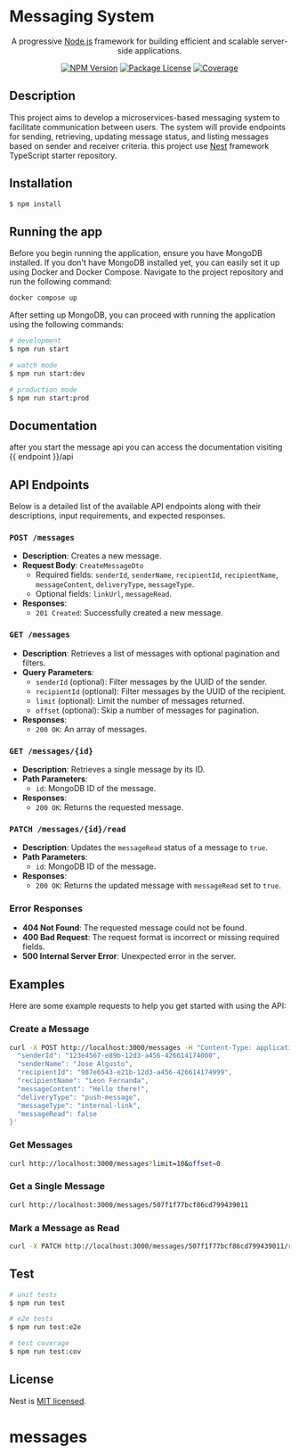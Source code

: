 # Messaging System

<p align="center">A progressive <a href="http://nodejs.org" target="_blank">Node.js</a> framework for building efficient and scalable server-side applications.</p>
    <p align="center">
<a href="https://www.npmjs.com/~nestjscore" target="_blank"><img src="https://img.shields.io/npm/v/@nestjs/core.svg" alt="NPM Version" /></a>
<a href="https://www.npmjs.com/~nestjscore" target="_blank"><img src="https://img.shields.io/npm/l/@nestjs/core.svg" alt="Package License" /></a>
<a href="https://coveralls.io/github/nestjs/nest?branch=master" target="_blank"><img src="https://coveralls.io/repos/github/nestjs/nest/badge.svg?branch=master#9" alt="Coverage" /></a></p>
  <!--[![Backers on Open Collective](https://opencollective.com/nest/backers/badge.svg)](https://opencollective.com/nest#backer)
  [![Sponsors on Open Collective](https://opencollective.com/nest/sponsors/badge.svg)](https://opencollective.com/nest#sponsor)-->

## Description
This project aims to develop a microservices-based messaging system to facilitate communication between users. The system will provide endpoints for sending, retrieving, updating message status, and listing messages based on sender and receiver criteria. this project use [Nest](https://github.com/nestjs/nest) framework TypeScript starter repository.

## Installation

```bash
$ npm install
```

## Running the app
Before you begin running the application, ensure you have MongoDB installed. If you don't have MongoDB installed yet, you can easily set it up using Docker and Docker Compose. Navigate to the project repository and run the following command:

```bash
docker compose up
```
After setting up MongoDB, you can proceed with running the application using the following commands:

```bash
# development
$ npm run start

# watch mode
$ npm run start:dev

# production mode
$ npm run start:prod
```

## Documentation

after you start the message api you can access the documentation visiting {{ endpoint }}/api

## API Endpoints

Below is a detailed list of the available API endpoints along with their descriptions, input requirements, and expected responses.

### `POST /messages`
- **Description**: Creates a new message.
- **Request Body**: `CreateMessageDto`
  - Required fields: `senderId`, `senderName`, `recipientId`, `recipientName`, `messageContent`, `deliveryType`, `messageType`.
  - Optional fields: `linkUrl`, `messageRead`.
- **Responses**:
  - `201 Created`: Successfully created a new message.

### `GET /messages`
- **Description**: Retrieves a list of messages with optional pagination and filters.
- **Query Parameters**:
  - `senderId` (optional): Filter messages by the UUID of the sender.
  - `recipientId` (optional): Filter messages by the UUID of the recipient.
  - `limit` (optional): Limit the number of messages returned.
  - `offset` (optional): Skip a number of messages for pagination.
- **Responses**:
  - `200 OK`: An array of messages.

### `GET /messages/{id}`
- **Description**: Retrieves a single message by its ID.
- **Path Parameters**:
  - `id`: MongoDB ID of the message.
- **Responses**:
  - `200 OK`: Returns the requested message.

### `PATCH /messages/{id}/read`
- **Description**: Updates the `messageRead` status of a message to `true`.
- **Path Parameters**:
  - `id`: MongoDB ID of the message.
- **Responses**:
  - `200 OK`: Returns the updated message with `messageRead` set to `true`.

### Error Responses
- **404 Not Found**: The requested message could not be found.
- **400 Bad Request**: The request format is incorrect or missing required fields.
- **500 Internal Server Error**: Unexpected error in the server.

## Examples
Here are some example requests to help you get started with using the API:

### Create a Message
```bash
curl -X POST http://localhost:3000/messages -H "Content-Type: application/json" -d '{
  "senderId": "123e4567-e89b-12d3-a456-426614174000",
  "senderName": "Jose Algusto",
  "recipientId": "987e6543-e21b-12d3-a456-426614174999",
  "recipientName": "Leon Fernanda",
  "messageContent": "Hello there!",
  "deliveryType": "push-message",
  "messageType": "internal-link",
  "messageRead": false
}'
```

### Get Messages
```bash
curl http://localhost:3000/messages?limit=10&offset=0

```
### Get a Single Message
```bash
curl http://localhost:3000/messages/507f1f77bcf86cd799439011

```
### Mark a Message as Read
```bash
curl -X PATCH http://localhost:3000/messages/507f1f77bcf86cd799439011/read
```

## Test

```bash
# unit tests
$ npm run test

# e2e tests
$ npm run test:e2e

# test coverage
$ npm run test:cov
```

## License

Nest is [MIT licensed](LICENSE).
# messages
